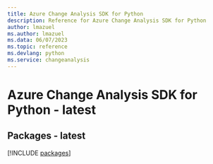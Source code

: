 ```yaml
---
title: Azure Change Analysis SDK for Python
description: Reference for Azure Change Analysis SDK for Python
author: lmazuel
ms.author: lmazuel
ms.data: 06/07/2023
ms.topic: reference
ms.devlang: python
ms.service: changeanalysis
---
```

# Azure Change Analysis SDK for Python - latest
## Packages - latest
[!INCLUDE [packages](change-analysis-index.md)]